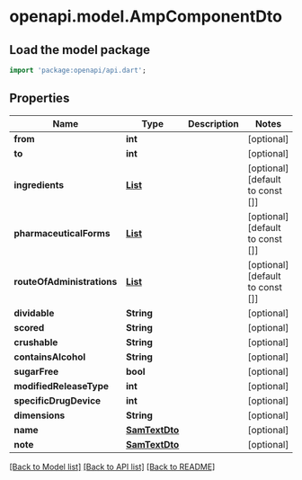 # openapi.model.AmpComponentDto

## Load the model package
```dart
import 'package:openapi/api.dart';
```

## Properties
Name | Type | Description | Notes
------------ | ------------- | ------------- | -------------
**from** | **int** |  | [optional] 
**to** | **int** |  | [optional] 
**ingredients** | [**List<IngredientDto>**](IngredientDto.md) |  | [optional] [default to const []]
**pharmaceuticalForms** | [**List<PharmaceuticalFormStubDto>**](PharmaceuticalFormStubDto.md) |  | [optional] [default to const []]
**routeOfAdministrations** | [**List<RouteOfAdministrationDto>**](RouteOfAdministrationDto.md) |  | [optional] [default to const []]
**dividable** | **String** |  | [optional] 
**scored** | **String** |  | [optional] 
**crushable** | **String** |  | [optional] 
**containsAlcohol** | **String** |  | [optional] 
**sugarFree** | **bool** |  | [optional] 
**modifiedReleaseType** | **int** |  | [optional] 
**specificDrugDevice** | **int** |  | [optional] 
**dimensions** | **String** |  | [optional] 
**name** | [**SamTextDto**](SamTextDto.md) |  | [optional] 
**note** | [**SamTextDto**](SamTextDto.md) |  | [optional] 

[[Back to Model list]](../README.md#documentation-for-models) [[Back to API list]](../README.md#documentation-for-api-endpoints) [[Back to README]](../README.md)


